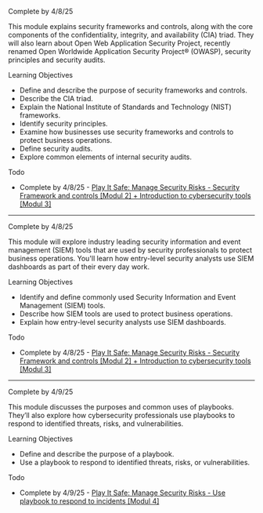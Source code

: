 Complete by 4/8/25

This module explains security frameworks and controls, along with the core components of the confidentiality, integrity, and availability (CIA) triad. They will also learn about Open Web Application Security Project, recently renamed Open Worldwide Application Security Project® (OWASP), security principles and security audits.

Learning Objectives

- Define and describe the purpose of security frameworks and controls.
- Describe the CIA triad.
- Explain the National Institute of Standards and Technology (NIST) frameworks.
- Identify security principles.
- Examine how businesses use security frameworks and controls to protect business operations.
- Define security audits.
- Explore common elements of internal security audits.

Todo

- Complete by 4/8/25 - [Play It Safe: Manage Security Risks - Security Framework and controls [Modul 2] + Introduction to cybersecurity tools [Modul 3]](https://github.com/mamohamed252/GoogleCyberSec/issues/2)

----------------------------------------------------------------------------------------------------------

Complete by 4/8/25

This module will explore industry leading security information and event management (SIEM) tools that are used by security professionals to protect business operations. You'll learn how entry-level security analysts use SIEM dashboards as part of their every day work.

Learning Objectives

- Identify and define commonly used Security Information and Event Management (SIEM) tools.
- Describe how SIEM tools are used to protect business operations.
- Explain how entry-level security analysts use SIEM dashboards.

Todo

- Complete by 4/8/25 - [Play It Safe: Manage Security Risks - Security Framework and controls [Modul 2] + Introduction to cybersecurity tools [Modul 3]](https://github.com/mamohamed252/GoogleCyberSec/issues/2)

----------------------------------------------------------------------------------------------------------

Complete by 4/9/25

This module discusses the purposes and common uses of playbooks. They’ll also explore how cybersecurity professionals use playbooks to respond to identified threats, risks, and vulnerabilities.


Learning Objectives

- Define and describe the purpose of a playbook.
- Use a playbook to respond to identified threats, risks, or vulnerabilities.

Todo

- Complete by 4/9/25 - [Play It Safe: Manage Security Risks - Use playbook to respond to incidents [Modul 4]](https://github.com/mamohamed252/GoogleCyberSec/issues/1)

